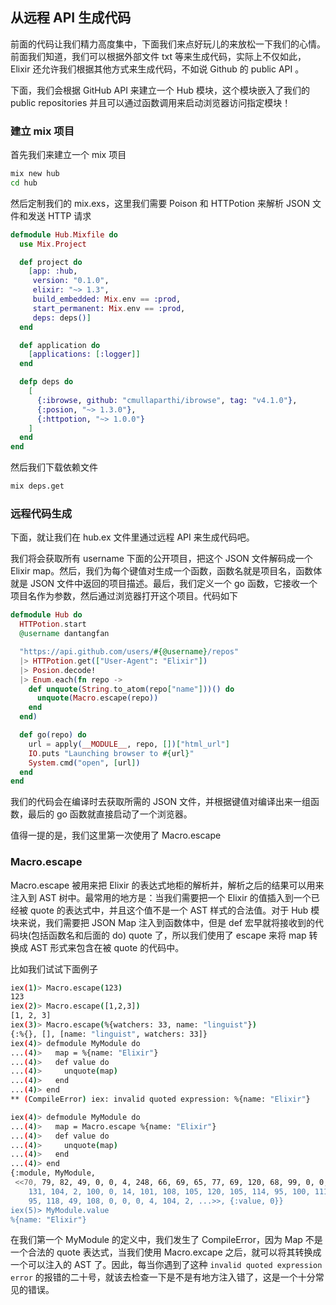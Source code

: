 ## 从远程 API 生成代码

前面的代码让我们精力高度集中，下面我们来点好玩儿的来放松一下我们的心情。前面我们知道，我们可以根据外部文件 txt 等来生成代码，实际上不仅如此，Elixir 还允许我们根据其他方式来生成代码，不如说 Github 的 public API 。

下面，我们会根据 GitHub API 来建立一个 Hub 模块，这个模块嵌入了我们的 public repositories 并且可以通过函数调用来启动浏览器访问指定模块！

### 建立 mix 项目

首先我们来建立一个 mix 项目

```bash
mix new hub
cd hub
```

然后定制我们的 mix.exs，这里我们需要 Poison 和 HTTPotion 来解析 JSON 文件和发送 HTTP 请求

```elixir
defmodule Hub.Mixfile do
  use Mix.Project

  def project do
    [app: :hub,
     version: "0.1.0",
     elixir: "~> 1.3",
     build_embedded: Mix.env == :prod,
     start_permanent: Mix.env == :prod,
     deps: deps()]
  end

  def application do
    [applications: [:logger]]
  end

  defp deps do
    [
      {:ibrowse, github: "cmullaparthi/ibrowse", tag: "v4.1.0"},
      {:posion, "~> 1.3.0"},
      {:httpotion, "~> 1.0.0"}
    ]
  end
end
```

然后我们下载依赖文件

```bash
mix deps.get
```

### 远程代码生成

下面，就让我们在 hub.ex 文件里通过远程 API 来生成代码吧。

我们将会获取所有 username 下面的公开项目，把这个 JSON 文件解码成一个 Elixir map。然后，我们为每个键值对生成一个函数，函数名就是项目名，函数体就是 JSON 文件中返回的项目描述。最后，我们定义一个 go 函数，它接收一个项目名作为参数，然后通过浏览器打开这个项目。代码如下

```elixir
defmodule Hub do
  HTTPotion.start
  @username dantangfan

  "https://api.github.com/users/#{@username}/repos"
  |> HTTPotion.get(["User-Agent": "Elixir"])
  |> Posion.decode!
  |> Enum.each(fn repo ->
    def unquote(String.to_atom(repo["name"]))() do
      unquote(Macro.escape(repo))
    end
  end)

  def go(repo) do
    url = apply(__MODULE__, repo, [])["html_url"]
    IO.puts "Launching browser to #{url}"
    System.cmd("open", [url])
  end
end
```

我们的代码会在编译时去获取所需的 JSON 文件，并根据键值对编译出来一组函数，最后的 go 函数就直接启动了一个浏览器。

值得一提的是，我们这里第一次使用了 Macro.escape

### Macro.escape

Macro.escape 被用来把 Elixir 的表达式地柜的解析并，解析之后的结果可以用来注入到 AST 树中。最常用的地方是：当我们需要把一个 Elixir 的值插入到一个已经被 quote 的表达式中，并且这个值不是一个 AST 样式的合法值。对于 Hub 模块来说，我们需要把 JSON Map 注入到函数体中，但是 def 宏早就将接收到的代码块(包括函数名和后面的 do) quote 了，所以我们使用了 escape 来将 map 转换成 AST 形式来包含在被 quote 的代码中。

比如我们试试下面例子

```bash
iex(1)> Macro.escape(123)
123
iex(2)> Macro.escape([1,2,3])
[1, 2, 3]
iex(3)> Macro.escape(%{watchers: 33, name: "linguist"})
{:%{}, [], [name: "linguist", watchers: 33]}
iex(4)> defmodule MyModule do
...(4)>   map = %{name: "Elixir"}
...(4)>   def value do
...(4)>     unquote(map)
...(4)>   end
...(4)> end
** (CompileError) iex: invalid quoted expression: %{name: "Elixir"}

iex(4)> defmodule MyModule do
...(4)>   map = Macro.escape %{name: "Elixir"}
...(4)>   def value do
...(4)>     unquote(map)
...(4)>   end
...(4)> end
{:module, MyModule,
 <<70, 79, 82, 49, 0, 0, 4, 248, 66, 69, 65, 77, 69, 120, 68, 99, 0, 0, 0, 128,
    131, 104, 2, 100, 0, 14, 101, 108, 105, 120, 105, 114, 95, 100, 111, 99, 115,
    95, 118, 49, 108, 0, 0, 0, 4, 104, 2, ...>>, {:value, 0}}
iex(5)> MyModule.value
%{name: "Elixir"}
```

在我们第一个 MyModule 的定义中，我们发生了 CompileError，因为 Map 不是一个合法的 quote 表达式，当我们使用 Macro.excape 之后，就可以将其转换成一个可以注入的 AST 了。因此，每当你遇到了这种 `invalid quoted expression error` 的报错的二十号，就该去检查一下是不是有地方注入错了，这是一个十分常见的错误。
